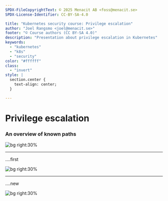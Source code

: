 ```yaml
---
SPDX-FileCopyrightText: © 2025 Menacit AB <foss@menacit.se>
SPDX-License-Identifier: CC-BY-SA-4.0

title: "Kubernetes security course: Privilege escalation"
author: "Joel Rangsmo <joel@menacit.se>"
footer: "© Course authors (CC BY-SA 4.0)"
description: "Presentation about privilege escalation in Kubernetes"
keywords:
  - "kubernetes"
  - "k8s"
  - "security"
color: "#ffffff"
class:
  - "invert"
style: |
  section.center {
    text-align: center;
  }

---
```

<!-- _footer: "%ATTRIBUTION_PREFIX% Dennis van Zuijlekom (CC BY-SA 2.0)" -->
# Privilege escalation
### An overview of known paths

![bg right:30%](images/core_memory.jpg)

<!--
-->

---
<!-- _footer: "%ATTRIBUTION_PREFIX% Dennis van Zuijlekom (CC BY-SA 2.0)" -->
....first

![bg right:30%](images/core_memory.jpg)

<!--
-->

---
<!-- _footer: "%ATTRIBUTION_PREFIX% " -->
....new

![bg right:30%](images/.jpg)

<!--
-->
